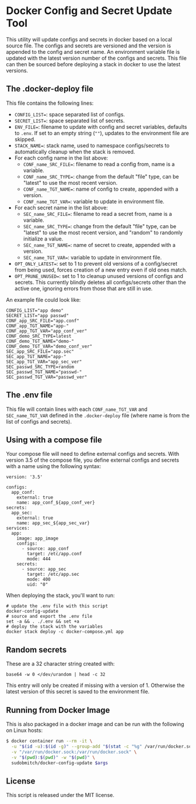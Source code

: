 # Docker Config and Secret Update Tool

This utility will update configs and secrets in docker based on a local
source file. The configs and secrets are versioned and the version is appended
to the config and secret name. An environment variable file is updated with
the latest version number of the configs and secrets. This file can then be
sourced before deploying a stack in docker to use the latest versions.

## The .docker-deploy file

This file contains the following lines:

- `CONFIG_LIST=`: space separated list of configs.
- `SECRET_LIST=`: space separated list of secrets.
- `ENV_FILE=`: filename to update with config and secret variables,
  defaults to `.env`. If set to an empty string (`""`), updates to the
  environment file are skipped.
- `STACK_NAME=`: stack name, used to namespace configs/secrets to
  automatically cleanup when the stack is removed.
- For each config name in the list above:
  - `CONF_name_SRC_FILE=`: filename to read a config from, name is a variable.
  - `CONF_name_SRC_TYPE=`: change from the default "file" type, can be "latest"
    to use the most recent version.
  - `CONF_name_TGT_NAME=`: name of config to create, appended with a version.
  - `CONF_name_TGT_VAR=`: variable to update in environment file.
- For each secret name in the list above:
  - `SEC_name_SRC_FILE=`: filename to read a secret from, name is a variable.
  - `SEC_name_SRC_TYPE=`: change from the default "file" type, can be "latest"
    to use the most recent version, and "random" to randomly initialize a
    value.
  - `SEC_name_TGT_NAME=`: name of secret to create, appended with a version.
  - `SEC_name_TGT_VAR=`: variable to update in environment file.
- `OPT_ONLY_LATEST=`: set to 1 to prevent old versions of a config/secret from
  being used, forces creation of a new entry even if old ones match.
- `OPT_PRUNE_UNUSED=`: set to 1 to cleanup unused versions of configs and
  secrets. This currently blindly deletes all configs/secrets other than the
  active one, ignoring errors from those that are still in use.

An example file could look like:

```
CONFIG_LIST="app demo"
SECRET_LIST="app passwd"
CONF_app_SRC_FILE="app.conf"
CONF_app_TGT_NAME="app-"
CONF_app_TGT_VAR="app_conf_ver"
CONF_demo_SRC_TYPE=latest
CONF_demo_TGT_NAME="demo-"
CONF_demo_TGT_VAR="demo_conf_ver"
SEC_app_SRC_FILE="app.sec"
SEC_app_TGT_NAME="app-"
SEC_app_TGT_VAR="app_sec_ver"
SEC_passwd_SRC_TYPE=random
SEC_passwd_TGT_NAME="passwd-"
SEC_passwd_TGT_VAR="passwd_ver"
```

## The .env file

This file will contain lines with each `CONF_name_TGT_VAR` and
`SEC_name_TGT_VAR` defined in the `.docker-deploy` file (where name is from the
list of configs and secrets).

## Using with a compose file

Your compose file will need to define external configs and secrets. With
version 3.5 of the compose file, you define external configs and secrets with
a name using the following syntax:

```
version: '3.5'

configs:
  app_conf:
    external: true
    name: app_conf_${app_conf_ver}
secrets:
  app_sec:
    external: true
    name: app_sec_${app_sec_var}
services:
  app:
    image: app_image
    configs:
      - source: app_conf
        target: /etc/app.conf
        mode: 444
    secrets:
      - source: app_sec
        target: /etc/app.sec
        mode: 400
        uid: "0"
```

When deploying the stack, you'll want to run:

```
# update the .env file with this script
docker-config-update
# source and export the .env file
set -a && . ./.env && set +a
# deploy the stack with the variables
docker stack deploy -c docker-compose.yml app
```

## Random secrets

These are a 32 character string created with:

```
base64 -w 0 </dev/urandom | head -c 32
```

This entry will only be created if missing with a version of 1. Otherwise the
latest version of this secret is saved to the environment file.

## Running from Docker Image

This is also packaged in a docker image and can be run with the following on
Linux hosts:

```bash
$ docker container run --rm -it \
  -u "$(id -u):$(id -g)" --group-add "$(stat -c "%g" /var/run/docker.sock)" \
  -v "/var/run/docker.sock:/var/run/docker.sock" \
  -v "$(pwd):$(pwd)" -w "$(pwd)" \
  sudobmitch/docker-config-update $args
```

## License

This script is released under the MIT license.

